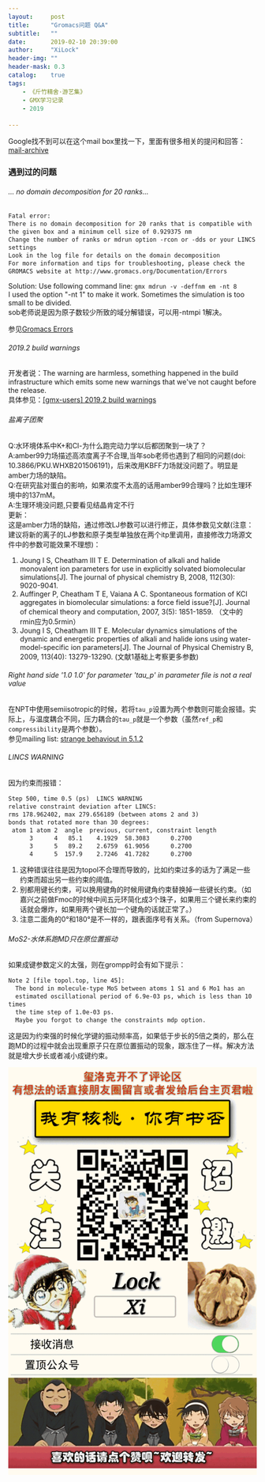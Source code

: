 ```yaml
---
layout:     post
title:      "Gromacs问题 Q&A"
subtitle:   ""
date:       2019-02-10 20:39:00
author:     "XiLock"
header-img: ""
header-mask: 0.3
catalog:    true
tags:
    - 《斤竹精舍·游艺集》
    - GMX学习记录
    - 2019

---
```


Google找不到可以在这个mail box里找一下，里面有很多相关的提问和回答：[mail-archive](https://www.mail-archive.com/)


### 遇到过的问题
###### ... no domain decomposition for 20 ranks...
```
Fatal error:
There is no domain decomposition for 20 ranks that is compatible with the given box and a minimum cell size of 0.929375 nm  
Change the number of ranks or mdrun option -rcon or -dds or your LINCS settings  
Look in the log file for details on the domain decomposition  
For more information and tips for troubleshooting, please check the GROMACS website at http://www.gromacs.org/Documentation/Errors  
```

Solution:
Use following command line: `gmx mdrun -v -deffnm em -nt 8`  
I used the option "-nt 1" to make it work. Sometimes the simulation is too small to be divided.  
sob老师说是因为原子数较少所致的域分解错误，可以用-ntmpi 1解决。

参见[Gromacs Errors](http://www.gromacs.org/Documentation/Errors#There_is_no_domain_decomposition_for_n_nodes_that_is_compatible_with_the_given_box_and_a_minimum_cell_size_of_x_nm)  

###### 2019.2 build warnings
开发者说：The warning are harmless, something happened in the build infrastructure which emits some new warnings that we've not caught before the release.  
具体参见：[[gmx-users] 2019.2 build warnings](https://mailman-1.sys.kth.se/pipermail/gromacs.org_gmx-users/2019-April/125095.html)

###### 盐离子团聚
Q:水环境体系中K+和Cl-为什么跑完动力学以后都团聚到一块了？  
A:amber99力场描述高浓度离子不合理,当年sob老师也遇到了相同的问题(doi: 10.3866/PKU.WHXB201506191)，后来改用KBFF力场就没问题了。明显是amber力场的缺陷。  
Q:在研究盐对蛋白的影响，如果浓度不太高的话用amber99合理吗？比如生理环境中的137mM。  
A:生理环境没问题,只要看见结晶肯定不行  
更新：  
这是amber力场的缺陷，通过修改LJ参数可以进行修正，具体参数见文献(注意：建议将新的离子的LJ参数和原子类型单独放在两个itp里调用，直接修改力场源文件中的参数可能效果不理想)：  
1. Joung I S, Cheatham III T E. Determination of alkali and halide monovalent ion parameters for use in explicitly solvated biomolecular simulations[J]. The journal of physical chemistry B, 2008, 112(30): 9020-9041.
2. Auffinger P, Cheatham T E, Vaiana A C. Spontaneous formation of KCl aggregates in biomolecular simulations: a force field issue?[J]. Journal of chemical theory and computation, 2007, 3(5): 1851-1859. （文中的rmin应为0.5rmin）
3. Joung I S, Cheatham III T E. Molecular dynamics simulations of the dynamic and energetic properties of alkali and halide ions using water-model-specific ion parameters[J]. The Journal of Physical Chemistry B, 2009, 113(40): 13279-13290. (文献1基础上考察更多参数)

###### Right hand side '1.0  1.0' for parameter 'tau_p' in parameter file is not a real value
在NPT中使用semiisotropic的时候，若将`tau_p`设置为两个参数则可能会报错。实际上，与温度耦合不同，压力耦合的`tau_p`就是一个参数（虽然`ref_p`和`compressibility`是两个参数）。  
参见mailing list: [strange behaviout in 5.1.2](https://mailman-1.sys.kth.se/pipermail/gromacs.org_gmx-users/2016-February/103459.html)  

###### LINCS WARNING
因为约束而报错：   
```
Step 500, time 0.5 (ps)  LINCS WARNING
relative constraint deviation after LINCS:
rms 178.962402, max 279.656189 (between atoms 2 and 3)
bonds that rotated more than 30 degrees:
 atom 1 atom 2  angle  previous, current, constraint length
      3      4   85.1    4.1929  58.3083      0.2700
      3      5   89.2    2.6759  61.9056      0.2700
      4      5  157.9    2.7246  41.7282      0.2700
```

1. 这种错误往往是因为topol不合理而导致的，比如约束过多的话为了满足一些约束而超出另一些约束的阈值。
1. 别都用键长约束，可以换用键角的时候用键角约束替换掉一些键长约束。（如嘉兴之前做Fmoc的时候中间五元环简化成3个珠子，如果用三个键长来约束的话就会爆炸，如果用两个键长加一个键角的话就正常了。）
1. 注意二面角的0°和180°是不一样的，跟表面序号有关系。（from Supernova）

###### MoS2-水体系跑MD只在原位置振动
如果成键参数定义的太强，则在grompp时会有如下提示：
```
Note 2 [file topol.top, line 45]:
  The bond in molecule-type MoS between atoms 1 S1 and 6 Mo1 has an
  estimated oscillational period of 6.9e-03 ps, which is less than 10 times
  the time step of 1.0e-03 ps.
  Maybe you forgot to change the constraints mdp option.
```
这是因为约束强的时候化学键的振动频率高，如果低于步长的5倍之类的，那么在跑MD的过程中就会出现重原子只在原位置振动的现象，跟冻住了一样。解决方法就是增大步长或者减小成键约束。

![](/img/wc-tail.GIF)
